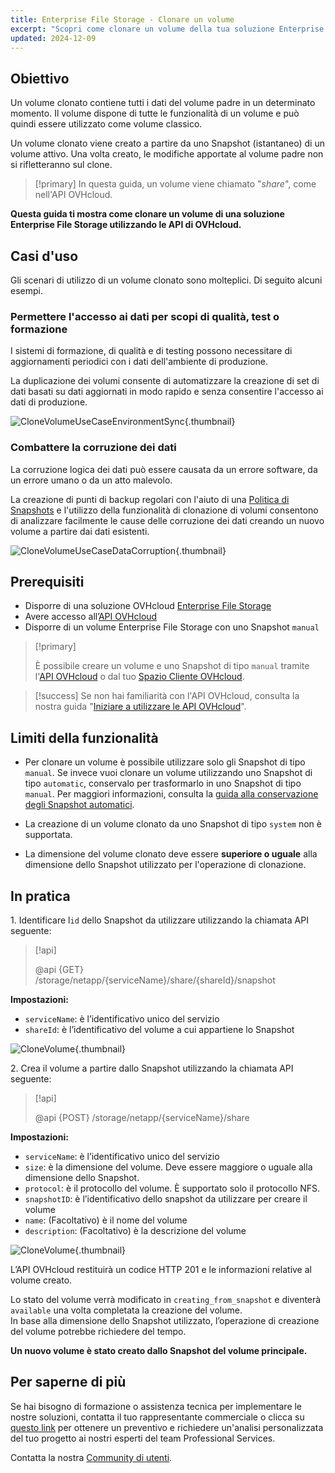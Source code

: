 ```yaml
---
title: Enterprise File Storage - Clonare un volume
excerpt: "Scopri come clonare un volume della tua soluzione Enterprise File Storage con l'API OVHcloud"
updated: 2024-12-09
---
```


## Obiettivo

Un volume clonato contiene tutti i dati del volume padre in un determinato momento. Il volume dispone di tutte le funzionalità di un volume e può quindi essere utilizzato come volume classico.<br>

Un volume clonato viene creato a partire da uno Snapshot (istantaneo) di un volume attivo. Una volta creato, le modifiche apportate al volume padre non si rifletteranno sul clone.

> [!primary]
> In questa guida, un volume viene chiamato "*share*", come nell'API OVHcloud.

**Questa guida ti mostra come clonare un volume di una soluzione Enterprise File Storage utilizzando le API di OVHcloud.**

## Casi d'uso

Gli scenari di utilizzo di un volume clonato sono molteplici. Di seguito alcuni esempi.

### Permettere l'accesso ai dati per scopi di qualità, test o formazione

I sistemi di formazione, di qualità e di testing possono necessitare di aggiornamenti periodici con i dati dell'ambiente di produzione.<br>

La duplicazione dei volumi consente di automatizzare la creazione di set di dati basati su dati aggiornati in modo rapido e senza consentire l'accesso ai dati di produzione.

![CloneVolumeUseCaseEnvironmentSync](images/clone_volume_use_case_1.png){.thumbnail}

### Combattere la corruzione dei dati

La corruzione logica dei dati può essere causata da un errore software, da un errore umano o da un atto malevolo.<br>

La creazione di punti di backup regolari con l'aiuto di una [Politica di Snapshots](/pages/storage_and_backup/file_storage/enterprise_file_storage/netapp_snapshot_policy) e l'utilizzo della funzionalità di clonazione di volumi consentono di analizzare facilmente le cause delle corruzione dei dati creando un nuovo volume a partire dai dati esistenti.

![CloneVolumeUseCaseDataCorruption](images/clone_volume_use_case_2.png){.thumbnail}

## Prerequisiti

- Disporre di una soluzione OVHcloud [Enterprise File Storage](/links/storage/enterprise-file-storage)
- Avere accesso all’[API OVHcloud](/links/api)
- Disporre di un volume Enterprise File Storage con uno Snapshot `manual`

> [!primary]
>
> È possibile creare un volume e uno Snapshot di tipo `manual` tramite l'[API OVHcloud](/links/api) o dal tuo [Spazio Cliente OVHcloud](/links/manager).

> [!success]
> Se non hai familiarità con l'API OVHcloud, consulta la nostra guida "[Iniziare a utilizzare le API OVHcloud](/pages/manage_and_operate/api/first-steps)".

## Limiti della funzionalità

- Per clonare un volume è possibile utilizzare solo gli Snapshot di tipo `manual`.
Se invece vuoi clonare un volume utilizzando uno Snapshot di tipo `automatic`, conservalo per trasformarlo in uno Snapshot di tipo `manual`.
Per maggiori informazioni, consulta la [guida alla conservazione degli Snapshot automatici](/pages/storage_and_backup/file_storage/enterprise_file_storage/netapp_hold_automatic_snapshot).

- La creazione di un volume clonato da uno Snapshot di tipo `system` non è supportata.

- La dimensione del volume clonato deve essere **superiore o uguale** alla dimensione dello Snapshot utilizzato per l'operazione di clonazione.

## In pratica

1\. Identificare l`id` dello Snapshot da utilizzare utilizzando la chiamata API seguente:

> [!api]
>
> @api {GET} /storage/netapp/{serviceName}/share/{shareId}/snapshot
>

**Impostazioni:**

- `serviceName`: è l’identificativo unico del servizio
- `shareId`: è l’identificativo del volume a cui appartiene lo Snapshot

![CloneVolume](images/clone_volume_step_1.png){.thumbnail}

2\. Crea il volume a partire dallo Snapshot utilizzando la chiamata API seguente:

> [!api]
>
> @api {POST} /storage/netapp/{serviceName}/share
>

**Impostazioni:**

- `serviceName`: è l’identificativo unico del servizio
- `size`: è la dimensione del volume. Deve essere maggiore o uguale alla dimensione dello Snapshot.
- `protocol`: è il protocollo del volume. È supportato solo il protocollo NFS.
- `snapshotID`: è l’identificativo dello snapshot da utilizzare per creare il volume
- `name`: (Facoltativo) è il nome del volume
- `description`: (Facoltativo) è la descrizione del volume

![CloneVolume](images/clone_volume_step_2.png){.thumbnail}

L’API OVHcloud restituirà un codice HTTP 201 e le informazioni relative al volume creato.<br>

Lo stato del volume verrà modificato in `creating_from_snapshot` e diventerà `available` una volta completata la creazione del volume.<br>
In base alla dimensione dello Snapshot utilizzato, l’operazione di creazione del volume potrebbe richiedere del tempo.

**Un nuovo volume è stato creato dallo Snapshot del volume principale.**

## Per saperne di più

Se hai bisogno di formazione o assistenza tecnica per implementare le nostre soluzioni, contatta il tuo rappresentante commerciale o clicca su [questo link](/links/professional-services) per ottenere un preventivo e richiedere un'analisi personalizzata del tuo progetto ai nostri esperti del team Professional Services.

Contatta la nostra [Community di utenti](/links/community).